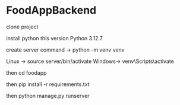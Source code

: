 # FoodAppBackend

clone project 

install python this version   Python 3.12.7 

 
create server command -> python -m venv venv

Linux -> source server/bin/activate
Windows-> venv\Scripts\activate

then 
cd foodapp

then
pip install -r requirements.txt 

then 
python manage.py runserver

